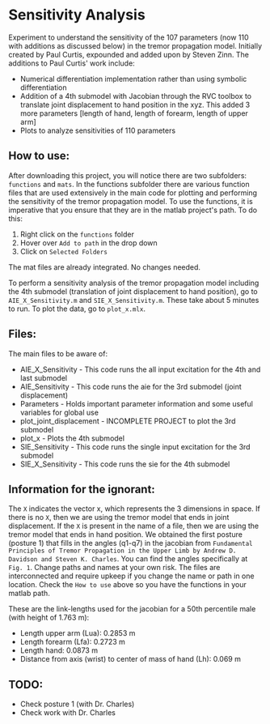 Sensitivity Analysis
====================

Experiment to understand the sensitivity of the 107 parameters (now 110 with additions as discussed below) in the tremor propagation model. 
Initially created by Paul Curtis, expounded and added upon by Steven Zinn. The additions to Paul Curtis' work include:
* Numerical differentiation implementation rather than using symbolic differentiation
* Addition of a 4th submodel with Jacobian through the RVC toolbox to translate joint displacement to hand position in the xyz. This added 3 more parameters [length of hand, length of forearm, length of upper arm]
* Plots to analyze sensitivities of 110 parameters

How to use:
-----------
After downloading this project, you will notice there are two subfolders: `functions` and `mats`. In the functions subfolder there are various 
function files that are used extensively in the main code for plotting and performing the sensitivity of the tremor propagation model. To use 
the functions, it is imperative that you ensure that they are in the matlab project's path. To do this:
1. Right click on the `functions` folder
2. Hover over `Add to path` in the drop down
3. Click on `Selected Folders`

The mat files are already integrated. No changes needed.

To perform a sensitivity analysis of the tremor propagation model including the 4th submodel (translation of joint displacement to hand position), go to `AIE_X_Sensitivity.m` 
and `SIE_X_Sensitivity.m`. These take about 5 minutes to run. To plot the data, go to `plot_x.mlx`. 

Files:
------
The main files to be aware of:
* AIE_X_Sensitivity - This code runs the all input excitation for the 4th and last submodel
* AIE_Sensitivity - This code runs the aie for the 3rd submodel (joint displacement)
* Parameters - Holds important parameter information and some useful variables for global use
* plot_joint_displacement - INCOMPLETE PROJECT to plot the 3rd submodel
* plot_x - Plots the 4th submodel
* SIE_Sensitivity - This code runs the single input excitation for the 3rd submodel
* SIE_X_Sensitivity - This code runs the sie for the 4th submodel

Information for the ignorant:
-----------------------------
The `X` indicates the vector x, which represents the 3 dimensions in space. If there is no `X`, then we are using the tremor model that ends in joint displacement. 
If the `X` is present in the name of a file, then we are using the tremor model that ends in hand position. We obtained the first posture (posture 1) that fills in the
angles (q1-q7) in the jacobian from `Fundamental Principles of Tremor Propagation in the Upper Limb by Andrew D. Davidson and Steven K. Charles`. You can find the angles
specifically at `Fig. 1`. Change paths and names at your own risk. The files are interconnected and require upkeep if you change the name or path in one location. 
Check the `How to use` above so you have the functions in your matlab path.

These are the link-lengths used for the jacobian for a 50th percentile male (with height of 1.763 m):
- Length upper arm (Lua): 0.2853 m
- Length forearm (Lfa): 0.2723 m
- Length hand: 0.0873 m
- Distance from axis (wrist) to center of mass of hand (Lh): 0.069 m

TODO:
-----
* Check posture 1 (with Dr. Charles)
* Check work with Dr. Charles
